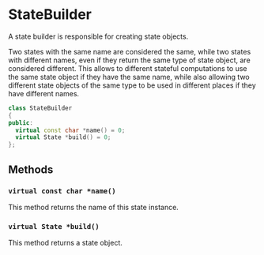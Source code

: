 # StateBuilder

A state builder is responsible for creating state objects.

Two states with the same name are considered the same, while two
states with different names, even if they return the same type of
state object, are considered different. This allows to different
stateful computations to use the same state object if they have the
same name, while also allowing two different state objects of the same
type to be used in different places if they have different names.

```c++
class StateBuilder
{
public:
  virtual const char *name() = 0;
  virtual State *build() = 0;
};
```

## Methods

### `virtual const char *name()`

This method returns the name of this state instance.

### `virtual State *build()`

This method returns a state object.
